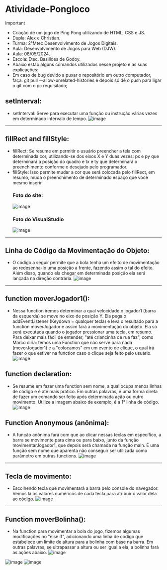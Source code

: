 # Atividade-Pongloco
>[!Important]
>- Criação de um jogo de Ping Pong utilizando de HTML, CSS e JS. 
>- Dupla: Alex e Christian.
>- Turma: 2°Mtec Desenvolvimento de Jogos Digitais.
>- Aula: Desenvolvimento de Jogos para Web (DJW).
>- Aula: 08/05/2024.
>- Escola: Etec. Basilides de Godoy.
>- Abaixo estão alguns comandos utilizados nesse projeto e as suas explicações:
>-  Em caso de bug devido a puxar o repositório em outro computador, faça: git pull --allow-unrelated-histories e depois só dê o push para ligar o git com o pc requisitado;
  ## setInterval:
 - setInterval: Serve para executar uma função ou instrução várias vezes em determinado intervalo de tempo.
![image](https://github.com/Alex2024Campos/Atividade-Pongloco/assets/160960774/197b0582-904a-4af6-a929-ba233d2d8579)
 

_________________________________________________________________________________________________________________________________ 


   ## fillRect and fillStyle:
 - fillRect: Se resume em permitir o usuário preencher a tela com determinada cor, utilizando-se dos eixos X e Y duas vezes: px e py que determinará a posição do quadro e tx e ty que determinará o preenchimento conforme o desejado pelo programador.
 - fillStyle: Isso permite mudar a cor que será colocada pelo fillRect, em resumo, muda o preenchimento de determinado espaço que você mesmo inserir.
   ### Foto do site:
   ![image](https://github.com/Alex2024Campos/Atividade-Pongloco/assets/160960774/9afa41e5-cf64-4b39-9393-b352449d511d)
   ### Foto do VisualStudio 
   ![image](https://github.com/Alex2024Campos/Atividade-Pongloco/assets/160960774/4d2a91ce-7dac-490f-ab06-6a6e7536343b)


_________________________________________________________________________________________________________________________________ 


   ## Linha de Código da Movimentação do Objeto:
 - O código a seguir permite que a bola tenha um efeito de movimentação ao redesenha-lo uma posição a frente, fazendo assim o tal do efeito. Além disso, quando ela chegar em determinada posição ela será lançada na direção contrária.
   ![image](https://github.com/Alex2024Campos/Atividade-Pongloco/assets/160960774/591c59cb-9710-43e4-bc22-65334a3594f8)


_________________________________________________________________________________________________________________________________ 


## function moverJogador1():
- Nessa function iremos determinar a qual velocidade o jogador1 (barra da esquerda) se move no eixo de posição Y. Ela pega o addEventListener (Keydown = qualquer tecla) e leva o resultado para a function moverJogador e assim fará a movimentação do objeto. Ela só será executada quando o jogador pressionar uma tecla, em resumo. Para deixar mais fácil de entender, "até criancinha de rua faz", como Marco diria: temos uma Function que não serve para nada (moverJogador1) e a "colocamos" em um evento de clique, o qual irá fazer o que estiver na function caso o clique seja feito pelo usuário.
![image](https://github.com/Alex2024Campos/Atividade-Pongloco/assets/160960774/d1c9da38-ff22-4a2a-9161-3b16cb441061)

## function declaration:
- Se resume em fazer uma function sem nome, a qual ocupa menos linhas de código e é até mais prático. Em outras palavras, é uma forma direta de fazer um comando ser feito após determinada ação ou outro movimento. Utilize a imagem abaixo de exemplo, é a 1° linha de código.
![image](https://github.com/Alex2024Campos/Atividade-Pongloco/assets/160960774/87319ab3-8da1-4a60-a2b4-2e8339f49e9b)


## Function Anonymous (anônima):
 - A função anônima fará com que ao clicar nessas teclas em específico, a barra se movimente para cima ou para baixo, junto da função movimentarJogador1, que depois será chamada na função main. É uma função sem nome que aparenta não conseguir ser utilizada como parâmetro em outras functions.
![image](https://github.com/Alex2024Campos/Atividade-Pongloco/assets/162368958/e10464c7-2e83-4f79-a0fd-e0f315ec7ac2)


_________________________________________________________________________________________________________________________________ 


## Tecla de movimento:
- Escolhendo tecla que movimentará a barra pelo console do navegador. Vemos lá os valores numéricos de cada tecla para atribuir o valor dela ao código.
![image](https://github.com/Alex2024Campos/Atividade-Pongloco/assets/162368958/09c56282-f585-48c0-9ed5-6db9dfc1e845)


_________________________________________________________________________________________________________________________________ 

## Function moverBolinha():
- Na function para movimentar a bola do jogo, fizemos algumas modificações no "else if", adicionando uma linha de código que estabelece um limite de altura para a bolinha com base na barra. Em outras palavras, se ultrapassar a altura ou ser igual a ela, a bolinha fará as ações abaixo.
![image](https://github.com/Alex2024Campos/Atividade-Pongloco/assets/162368958/82698f69-b923-423f-9f0b-f5664cd25c1a)


![image](https://github.com/Alex2024Campos/Atividade-Pongloco/assets/162368958/7cafd1ce-60a4-4a65-9e51-6548e81ee145)
![image](https://github.com/Alex2024Campos/Atividade-Pongloco/assets/162368958/cbe1db42-726d-49f7-891d-34ad12fefa89)
